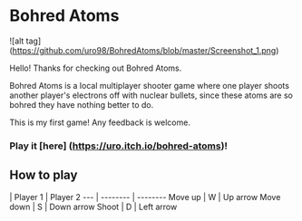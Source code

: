 # Bohred Atoms
![alt tag] (https://github.com/uro98/BohredAtoms/blob/master/Screenshot_1.png)

Hello! Thanks for checking out Bohred Atoms.

Bohred Atoms is a local multiplayer shooter game where one player shoots another player's electrons off with nuclear bullets, since these atoms are so bohred they have nothing better to do.

This is my first game! Any feedback is welcome.

### Play it [here] (https://uro.itch.io/bohred-atoms)!

## How to play
 | Player 1 | Player 2
--- | -------- | --------
 Move up | W | Up arrow
 Move down | S | Down arrow
 Shoot | D | Left arrow

